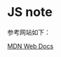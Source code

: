# JS note

参考网站如下：

[MDN Web Docs](https://developer.mozilla.org/zh-CN/docs/Learn_web_development/Core/Scripting/What_is_JavaScript)




